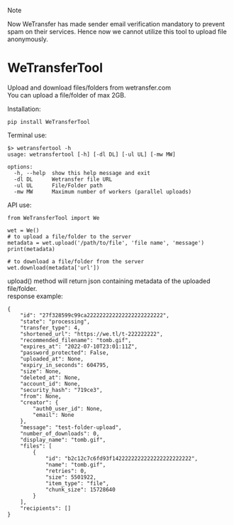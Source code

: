 > [!Note]
> Now WeTransfer has made sender email verification mandatory to prevent spam on their services. Hence now we cannot utilize this tool to upload file anonymously.
# WeTransferTool
Upload and download files/folders from wetransfer.com        
You can upload a file/folder of max 2GB.   

Installation:
```
pip install WeTransferTool
```

Terminal use:
```
$> wetransfertool -h
usage: wetransfertool [-h] [-dl DL] [-ul UL] [-mw MW]

options:
  -h, --help  show this help message and exit
  -dl DL      Wetransfer file URL
  -ul UL      File/Folder path
  -mw MW      Maximum number of workers (parallel uploads)
```

API use:
```
from WeTransferTool import We

wet = We()
# to upload a file/folder to the server
metadata = wet.upload('/path/to/file', 'file name', 'message')
print(metadata)

# to download a file/folder from the server
wet.download(metadata['url'])
```

upload() method will return json containing metadata of the uploaded file/folder.   
response example:
```
{
    "id": "27f328599c99ca222222222222222222222222",
    "state": "processing",
    "transfer_type": 4,
    "shortened_url": "https://we.tl/t-222222222",
    "recommended_filename": "tomb.gif",
    "expires_at": "2022-07-10T23:01:11Z",
    "password_protected": False,
    "uploaded_at": None,
    "expiry_in_seconds": 604795,
    "size": None,
    "deleted_at": None,
    "account_id": None,
    "security_hash": "719ce3",
    "from": None,
    "creator": {
        "auth0_user_id": None,
        "email": None
    },
    "message": "test-folder-upload",
    "number_of_downloads": 0,
    "display_name": "tomb.gif",
    "files": [
        {
            "id": "b2c12c7c6fd93f1422222222222222222222222",
            "name": "tomb.gif",
            "retries": 0,
            "size": 5501922,
            "item_type": "file",
            "chunk_size": 15728640
        }
    ],
    "recipients": []
}
```
